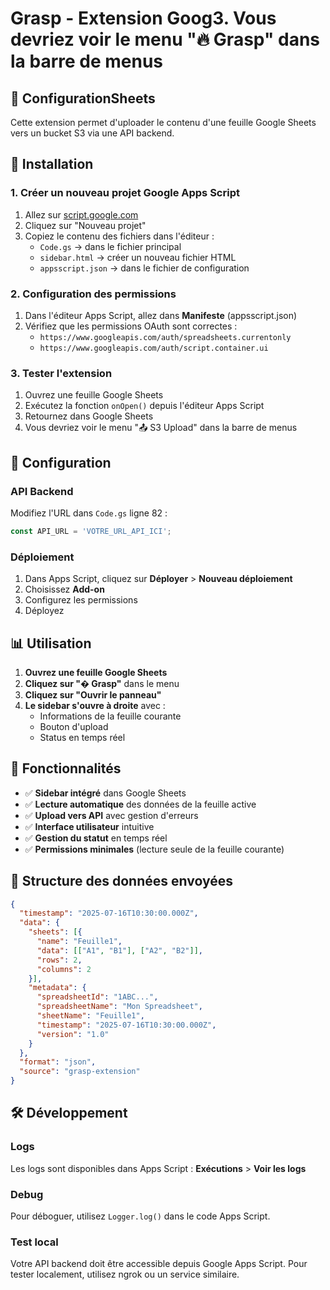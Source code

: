 # Grasp - Extension Goog3. **Vous devriez voir le menu "🔥 Grasp"** dans la barre de menus

## 🔧 ConfigurationSheets

Cette extension permet d'uploader le contenu d'une feuille Google Sheets vers un bucket S3 via une API backend.

## 🚀 Installation

### 1. Créer un nouveau projet Google Apps Script
1. Allez sur [script.google.com](https://script.google.com)
2. Cliquez sur "Nouveau projet"
3. Copiez le contenu des fichiers dans l'éditeur :
   - `Code.gs` → dans le fichier principal
   - `sidebar.html` → créer un nouveau fichier HTML
   - `appsscript.json` → dans le fichier de configuration

### 2. Configuration des permissions
1. Dans l'éditeur Apps Script, allez dans **Manifeste** (appsscript.json)
2. Vérifiez que les permissions OAuth sont correctes :
   - `https://www.googleapis.com/auth/spreadsheets.currentonly`
   - `https://www.googleapis.com/auth/script.container.ui`

### 3. Tester l'extension
1. Ouvrez une feuille Google Sheets
2. Exécutez la fonction `onOpen()` depuis l'éditeur Apps Script
3. Retournez dans Google Sheets
4. Vous devriez voir le menu "📤 S3 Upload" dans la barre de menus

## 🔧 Configuration

### API Backend
Modifiez l'URL dans `Code.gs` ligne 82 :
```javascript
const API_URL = 'VOTRE_URL_API_ICI';
```

### Déploiement
1. Dans Apps Script, cliquez sur **Déployer** > **Nouveau déploiement**
2. Choisissez **Add-on**
3. Configurez les permissions
4. Déployez

## 📊 Utilisation

1. **Ouvrez une feuille Google Sheets**
2. **Cliquez sur "� Grasp"** dans le menu
3. **Cliquez sur "Ouvrir le panneau"**
4. **Le sidebar s'ouvre à droite** avec :
   - Informations de la feuille courante
   - Bouton d'upload
   - Status en temps réel

## 🎯 Fonctionnalités

- ✅ **Sidebar intégré** dans Google Sheets
- ✅ **Lecture automatique** des données de la feuille active
- ✅ **Upload vers API** avec gestion d'erreurs
- ✅ **Interface utilisateur** intuitive
- ✅ **Gestion du statut** en temps réel
- ✅ **Permissions minimales** (lecture seule de la feuille courante)

## 🔗 Structure des données envoyées

```json
{
  "timestamp": "2025-07-16T10:30:00.000Z",
  "data": {
    "sheets": [{
      "name": "Feuille1",
      "data": [["A1", "B1"], ["A2", "B2"]],
      "rows": 2,
      "columns": 2
    }],
    "metadata": {
      "spreadsheetId": "1ABC...",
      "spreadsheetName": "Mon Spreadsheet",
      "sheetName": "Feuille1",
      "timestamp": "2025-07-16T10:30:00.000Z",
      "version": "1.0"
    }
  },
  "format": "json",
  "source": "grasp-extension"
}
```

## 🛠️ Développement

### Logs
Les logs sont disponibles dans Apps Script : **Exécutions** > **Voir les logs**

### Debug
Pour déboguer, utilisez `Logger.log()` dans le code Apps Script.

### Test local
Votre API backend doit être accessible depuis Google Apps Script. Pour tester localement, utilisez ngrok ou un service similaire.
